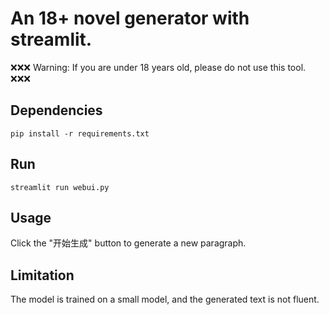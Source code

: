# An 18+ novel generator with streamlit.

❌❌❌ Warning: If you are under 18 years old, please do not use this tool. ❌❌❌ 

## Dependencies
```
pip install -r requirements.txt
```

## Run
```
streamlit run webui.py
```

## Usage

Click the "开始生成" button to generate a new paragraph.

## Limitation

The model is trained on a small model, and the generated text is not fluent.
